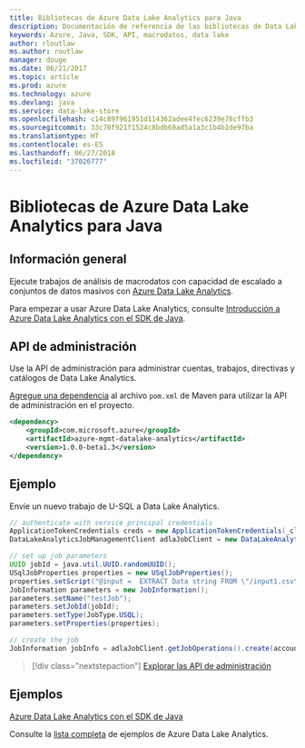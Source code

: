 ```yaml
---
title: Bibliotecas de Azure Data Lake Analytics para Java
description: Documentación de referencia de las bibliotecas de Data Lake Analytics para Java
keywords: Azure, Java, SDK, API, macrodatos, data lake
author: rloutlaw
ms.author: routlaw
manager: douge
ms.date: 06/21/2017
ms.topic: article
ms.prod: azure
ms.technology: azure
ms.devlang: java
ms.service: data-lake-store
ms.openlocfilehash: c14c89f961951d114362adee4fec6239e78cffb3
ms.sourcegitcommit: 33c70f921f1524c8bdb69ad5a1a3c1b4b1de97ba
ms.translationtype: HT
ms.contentlocale: es-ES
ms.lasthandoff: 06/27/2018
ms.locfileid: "37026777"
---
```

# <a name="azure-data-lake-analytics-libraries-for-java"></a>Bibliotecas de Azure Data Lake Analytics para Java

## <a name="overview"></a>Información general

Ejecute trabajos de análisis de macrodatos con capacidad de escalado a conjuntos de datos masivos con [Azure Data Lake Analytics](/azure/data-lake-analytics/data-lake-analytics-overview).

Para empezar a usar Azure Data Lake Analytics, consulte [Introducción a Azure Data Lake Analytics con el SDK de Java](/azure/data-lake-analytics/data-lake-analytics-get-started-java-sdk).

## <a name="management-api"></a>API de administración

Use la API de administración para administrar cuentas, trabajos, directivas y catálogos de Data Lake Analytics.

[Agregue una dependencia](https://maven.apache.org/guides/getting-started/index.html#How_do_I_use_external_dependencies) al archivo `pom.xml` de Maven para utilizar la API de administración en el proyecto.


```XML
<dependency>
    <groupId>com.microsoft.azure</groupId>
    <artifactId>azure-mgmt-datalake-analytics</artifactId>
    <version>1.0.0-beta1.3</version>
</dependency>
```

## <a name="example"></a>Ejemplo

Envíe un nuevo trabajo de U-SQL a Data Lake Analytics.

```java
// authenticate with service principal credentials
ApplicationTokenCredentials creds = new ApplicationTokenCredentials(_clientId, _tenantId, _clientSecret, null);
DataLakeAnalyticsJobManagementClient adlaJobClient = new DataLakeAnalyticsJobManagementClientImpl(creds);

// set up job parameters
UUID jobId = java.util.UUID.randomUUID();
USqlJobProperties properties = new USqlJobProperties();
properties.setScript("@input =  EXTRACT Data string FROM \"/input1.csv\" USING Extractors.Csv(); OUTPUT @input TO @\"/output1.csv\" USING Outputters.Csv();");
JobInformation parameters = new JobInformation();
parameters.setName("testJob");
parameters.setJobId(jobId);
parameters.setType(JobType.USQL);
parameters.setProperties(properties);

// create the job
JobInformation jobInfo = adlaJobClient.getJobOperations().create(accountName, jobId, parameters).getBody();

```

> [!div class="nextstepaction"]
> [Explorar las API de administración](/java/api/overview/azure/datalakeanalytics/management)

## <a name="samples"></a>Ejemplos

[Azure Data Lake Analytics con el SDK de Java][1] 

[1]: https://docs.microsoft.com/azure/data-lake-analytics/data-lake-analytics-get-started-java-sdk

Consulte la [lista completa](https://azure.microsoft.com/resources/samples/?platform=java&term=analytics) de ejemplos de Azure Data Lake Analytics.
